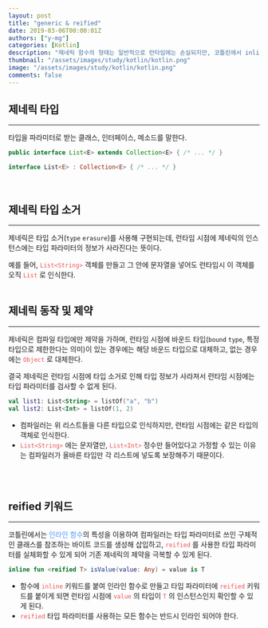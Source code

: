 ```yaml
---
layout: post
title: "generic & reified"
date: 2019-03-06T00:00:01Z
authors: ["y-mg"]
categories: [Kotlin]
description: "제네릭 함수의 형태는 일반적으로 런타임에는 손실되지만, 코틀린에서 inline 과 reified 을 이용하는 것으로 런타임시에도 제네릭 함수의 형태를 참조하는 것이 가능"
thumbnail: "/assets/images/study/kotlin/kotlin.png"
image: "/assets/images/study/kotlin/kotlin.png"
comments: false
---
```


## 제네릭 타입
***
타입을 파라미터로 받는 클래스, 인터페이스, 메소드를 말한다.
<br/>

```java
public interface List<E> extends Collection<E> { /* ... */ }
```

```kotlin
interface List<E> : Collection<E> { /* ... */ }
```
<br/>



## 제네릭 타입 소거
***
제네릭은 타입 소거(`type` `erasure`)를 사용해 구현되는데, 런타임 시점에 제네릭의 인스턴스에는 타입 파라미터의 정보가 사라진다는 뜻이다.
<br/>

예를 들어, <code style="color: #eb5657;">List&lt;String&gt;</code> 객체를 만들고 그 안에 문자열을 넣어도 런타임시 이 객체를 오직 <code style="color: #eb5657;">List</code> 로 인식한다.
<br/>
<br/>



## 제네릭 동작 및 제약
***
제네릭은 컴파일 타입에만 제약을 가하며, 런타임 시점에 바운드 타입(`bound` `type`, 특정 타입으로 제한한다는 의미)이 있는 경우에는 해당 바운드 타입으로 대체하고, 없는 경우에는 <code style="color: #eb5657;">Object</code> 로 대체한다.
<br/>

결국 제네릭은 런타임 시점에 타입 소거로 인해 타입 정보가 사라져서 런타임 시점에는 타입 파라미터를 검사할 수 없게 된다.
<br/>

 ```kotlin
 val list1: List<String> = listOf("a", "b")
 val list2: List<Int> = listOf(1, 2)
 ```
 - 컴파일러는 위 리스트들을 다른 타입으로 인식하지만, 런타임 시점에는 같은 타입의 객체로 인식한다.
 - <code style="color: #eb5657;">List&lt;String&gt;</code> 에는 문자열만, <code style="color: #eb5657;">List&lt;Int&gt;</code> 정수만 들어있다고 가정할 수 있는 이유는 컴파일러가 올바른 타입만 각 리스트에 넣도록 보장해주기 때문이다. 
<br/>
<br/>



## reified 키워드
***
코틀린에서는 <span onClick="window.open('../2019-03-06--08. 인라인 함수');" style="cursor:pointer; color: #5495ff;">인라인 함수</span>의 특성을 이용하여 컴파일러는 타입 파라미터로 쓰인 구체적인 클래스를 참조하는 바이트 코드를 생성해 삽입하고, <code style="color: #eb5657;">reified</code> 를 사용한 타입 파라미터를 실체화할 수 있게 되어 기존 제네릭의 제약을 극복할 수 있게 된다.
<br/>

```kotlin
inline fun <reified T> isValue(value: Any) = value is T
```
- 함수에 <code style="color: #eb5657;">inline</code> 키워드를 붙여 인라인 함수로 만들고 타입 파라미터에 <code style="color: #eb5657;">reified</code> 키워드를 붙이게 되면 런타임 시점에 <code style="color: #eb5657;">value</code> 의 타입이 <code style="color: #eb5657;">T</code> 의 인스턴스인지 확인할 수 있게 된다.
- <code style="color: #eb5657;">reified</code> 타입 파라미터를 사용하는 모든 함수는 반드시 인라인 되어야 한다.
<br/>
<br/>